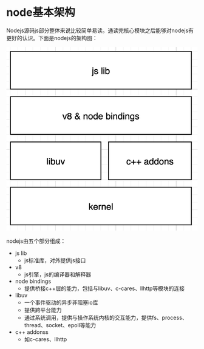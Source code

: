 # node基本架构

Nodejs源码js部分整体来说比较简单易读。通读完核心模块之后能够对nodejs有更好的认识。下面是nodejs的架构图：

![](image/image-6569626_buYKtyzT__.png)

nodejs由五个部分组成：

-   js lib
    -   js标准库，对外提供js接口
-   v8
    -   js引擎，js的编译器和解释器
-   node bindings
    -   提供桥接c++层的能力，包括与libuv、c-cares、llhttp等模块的连接
-   libuv
    -   一个事件驱动的异步非阻塞io库
    -   提供跨平台能力
    -   通过系统调用，提供与操作系统内核的交互能力，提供fs、process、thread、socket、epoll等能力
-   c++ addonss
    -   如c-cares、llhttp
